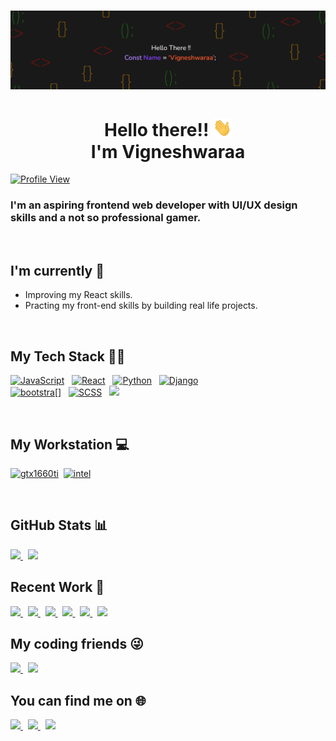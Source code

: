 # [![Vigneshwaraa header](assets/ProfileBanner.png)]()

<h1 align='center' >Hello there!! <img src="assets/wave.gif" width="30px"><br>I'm Vigneshwaraa</h1>

[![Profile View](https://komarev.com/ghpvc/?username=Vicgok)](https://github.com/Vicgok)

### I'm an aspiring frontend web developer with UI/UX design skills and a not so professional gamer.

<br>

## I'm currently 🌱

- Improving my React skills.
- Practing my front-end skills by building real life projects.

<br>

## My Tech Stack 👨‍💻

[![JavaScript](https://img.shields.io/badge/JavaScript-323330?style=for-the-badge&logo=javascript&logoColor=F7DF1E)](https://github.com/topics/javascript) &nbsp;
[![React](https://img.shields.io/badge/React-20232A?style=for-the-badge&logo=react&logoColor=white)](https://reactjs.org/) &nbsp;
[![Python](https://img.shields.io/badge/Python-14354C?style=for-the-badge&logo=python&logoColor=yellow)](https://github.com/python) &nbsp;
[![Django](https://img.shields.io/badge/Django-092E20?style=for-the-badge&logo=django&logoColor=white)](https://github.com/django)<br>
[![bootstra[]](https://img.shields.io/badge/Bootstrap-563D7C?style=for-the-badge&logo=bootstrap&logoColor=white)](https://getbootstrap.com/) &nbsp;
[![SCSS](https://img.shields.io/badge/Sass-CC6699?style=for-the-badge&logo=sass&logoColor=white)](https://sass-lang.com/) &nbsp;
[![](https://img.shields.io/badge/Java-ED8B00?style=for-the-badge&logo=java&logoColor=white)](https://github.com/topics/java)

<br>

## My Workstation 💻

[![gtx1660ti](https://img.shields.io/badge/NVIDIA-GTX_1660TI-76B900?style=for-the-badge&logo=nvidia&logoColor=white)](https://www.nvidia.com/en-in/geforce/graphics-cards/gtx-1660-ti/)&nbsp;
[![intel](https://img.shields.io/badge/Intel-Core_i5_9th_gen-0071C5?style=for-the-badge&logo=intel&logoColor=white)](https://ark.intel.com/content/www/us/en/ark/products/191075/intel-core-i59300h-processor-8m-cache-up-to-4-10-ghz.html)

<br>

## GitHub Stats 📊

<a href='https://github.com/Vicgok'>
<img src='https://github-readme-stats.vercel.app/api?username=Vicgok&&show_icons=true&theme=great-gatsby'/>
</a>&nbsp;
<a href='#!'>
<img src='https://github-readme-stats.vercel.app/api/top-langs/?username=Vicgok&hide=css,html&layout=compact&theme=great-gatsby'/>
</a>

<br>

## Recent Work 👾

<a href="https://github.com/Vicgok/SPLITTER-tip-calculator-react-app">
<img src='https://github-readme-stats.vercel.app/api/pin/?username=Vicgok&repo=SPLITTER-tip-calculator-react-app&theme=apprentice'/>
</a>&nbsp;

<a href="https://github.com/Vicgok/insure-landing-page">
<img src='https://github-readme-stats.vercel.app/api/pin/?username=Vicgok&repo=insure-landing-page&theme=apprentice'/>
</a>&nbsp;

<a href="https://github.com/Vicgok/testimonial-grid">
<img src='https://github-readme-stats.vercel.app/api/pin/?username=Vicgok&repo=testimonial-grid&theme=apprentice'/>
</a>&nbsp;

<a href="https://github.com/Vicgok/interactive-card-component">
<img src='https://github-readme-stats.vercel.app/api/pin/?username=Vicgok&repo=interactive-card-component&theme=apprentice'/>
</a>&nbsp;

<a href="https://github.com/Vicgok/Blogr-landing-page">
<img src='https://github-readme-stats.vercel.app/api/pin/?username=Vicgok&repo=Blogr-landing-page&theme=apprentice'/>
</a>&nbsp;

<a href="https://github.com/Vicgok/To-Do-App">
<img src='https://github-readme-stats.vercel.app/api/pin/?username=Vicgok&repo=To-Do-App&theme=apprentice'/>
</a>

<br>

## My coding friends 😜

<a href='https://www.youtube.com/' target='_blank'>
<img src='https://img.shields.io/badge/YouTube-FF0000?style=for-the-badge&logo=youtube&logoColor=white'>
</a>&nbsp;
<a href='https://open.spotify.com/playlist/5lIkk95KcF3YrfE9LiHcTQ?si=d39b519e2bca4098' target='_blank'>
<img src='https://img.shields.io/badge/Spotify-1ED760?&style=for-the-badge&logo=spotify&logoColor=white'>
</a>

<br>

## You can find me on 🌐

<a href='https://www.instagram.com/vicky_gohan/' target='_blank'>
<img src='https://img.shields.io/badge/Instagram-E4405F?style=for-the-badge&logo=instagram&logoColor=white'>
</a>&nbsp;
<a href='https://www.linkedin.com/in/vigneshwaraa1217/' target='_blank'>
<img src='https://img.shields.io/badge/LinkedIn-0077B5?style=for-the-badge&logo=linkedin&logoColor=white'>
</a>&nbsp;
<a href='https://twitter.com/Vigneshwaraa4' target='_blank'>
<img src='https://img.shields.io/badge/Twitter-1DA1F2?style=for-the-badge&logo=twitter&logoColor=white'>
</a>
